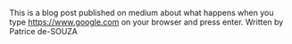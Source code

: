 This is a blog post published on medium about what happens when you type https://www.google.com on your browser and press enter.
Written by Patrice de-SOUZA
